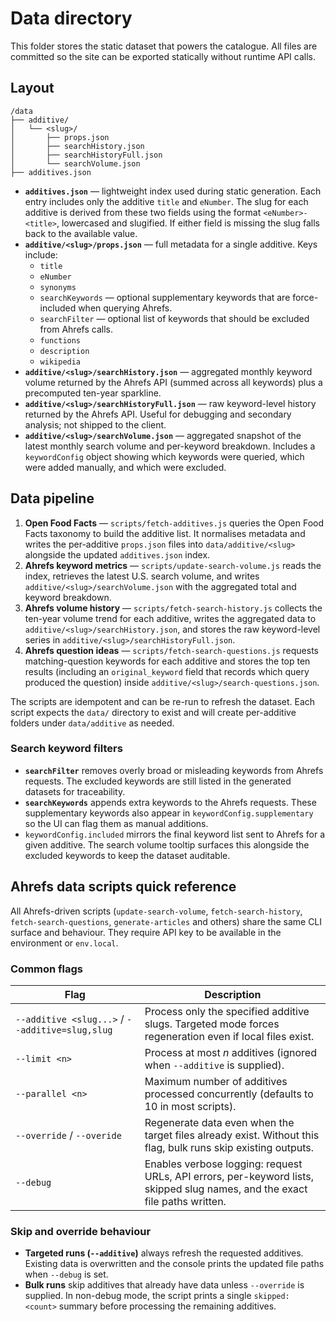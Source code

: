 # Data directory

This folder stores the static dataset that powers the catalogue. All files are committed so the site can be exported statically without runtime API calls.

## Layout

```
/data
├── additive/
│   └── <slug>/
│       ├── props.json
│       ├── searchHistory.json
│       ├── searchHistoryFull.json
│       └── searchVolume.json
├── additives.json
```

- **`additives.json`** — lightweight index used during static generation. Each entry includes only the additive `title` and `eNumber`. The slug for each additive is derived from these two fields using the format `<eNumber>-<title>`, lowercased and slugified. If either field is missing the slug falls back to the available value.
- **`additive/<slug>/props.json`** — full metadata for a single additive. Keys include:
  - `title`
  - `eNumber`
  - `synonyms`
  - `searchKeywords` — optional supplementary keywords that are force-included when querying Ahrefs.
  - `searchFilter` — optional list of keywords that should be excluded from Ahrefs calls.
  - `functions`
  - `description`
  - `wikipedia`
- **`additive/<slug>/searchHistory.json`** — aggregated monthly keyword volume returned by the Ahrefs API (summed across all keywords) plus a precomputed ten-year sparkline.
- **`additive/<slug>/searchHistoryFull.json`** — raw keyword-level history returned by the Ahrefs API. Useful for debugging and secondary analysis; not shipped to the client.
- **`additive/<slug>/searchVolume.json`** — aggregated snapshot of the latest monthly search volume and per-keyword breakdown. Includes a `keywordConfig` object showing which keywords were queried, which were added manually, and which were excluded.

## Data pipeline

1. **Open Food Facts** — `scripts/fetch-additives.js` queries the Open Food Facts taxonomy to build the additive list. It normalises metadata and writes the per-additive `props.json` files into `data/additive/<slug>` alongside the updated `additives.json` index.
2. **Ahrefs keyword metrics** — `scripts/update-search-volume.js` reads the index, retrieves the latest U.S. search volume, and writes `additive/<slug>/searchVolume.json` with the aggregated total and keyword breakdown.
3. **Ahrefs volume history** — `scripts/fetch-search-history.js` collects the ten-year volume trend for each additive, writes the aggregated data to `additive/<slug>/searchHistory.json`, and stores the raw keyword-level series in `additive/<slug>/searchHistoryFull.json`.
4. **Ahrefs question ideas** — `scripts/fetch-search-questions.js` requests matching-question keywords for each additive and stores the top ten results (including an `original_keyword` field that records which query produced the question) inside `additive/<slug>/search-questions.json`.

The scripts are idempotent and can be re-run to refresh the dataset. Each script expects the `data/` directory to exist and will create per-additive folders under `data/additive` as needed.

### Search keyword filters

- **`searchFilter`** removes overly broad or misleading keywords from Ahrefs requests. The excluded keywords are still listed in the generated datasets for traceability.
- **`searchKeywords`** appends extra keywords to the Ahrefs requests. These supplementary keywords also appear in `keywordConfig.supplementary` so the UI can flag them as manual additions.
- `keywordConfig.included` mirrors the final keyword list sent to Ahrefs for a given additive. The search volume tooltip surfaces this alongside the excluded keywords to keep the dataset auditable.

## Ahrefs data scripts quick reference

All Ahrefs-driven scripts (`update-search-volume`, `fetch-search-history`, `fetch-search-questions`, `generate-articles` and others) share the same CLI surface and behaviour. They require API key to be available in the environment or `env.local`.

### Common flags

| Flag | Description |
| --- | --- |
| `--additive <slug...>` / `--additive=slug,slug` | Process only the specified additive slugs. Targeted mode forces regeneration even if local files exist. |
| `--limit <n>` | Process at most _n_ additives (ignored when `--additive` is supplied). |
| `--parallel <n>` | Maximum number of additives processed concurrently (defaults to 10 in most scripts). |
| `--override` / `--overide` | Regenerate data even when the target files already exist. Without this flag, bulk runs skip existing outputs. |
| `--debug` | Enables verbose logging: request URLs, API errors, per-keyword lists, skipped slug names, and the exact file paths written. |

### Skip and override behaviour

- **Targeted runs (`--additive`)** always refresh the requested additives. Existing data is overwritten and the console prints the updated file paths when `--debug` is set.
- **Bulk runs** skip additives that already have data unless `--override` is supplied. In non-debug mode, the script prints a single `skipped: <count>` summary before processing the remaining additives.
